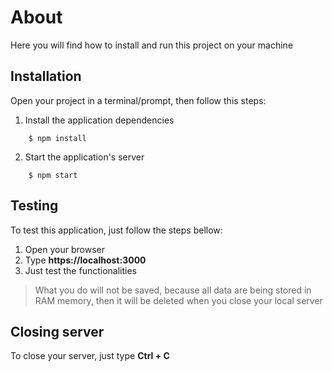 # About
Here you will find how to install and run this project on your machine

## Installation
Open your project in a terminal/prompt, then follow this steps:

1. Install the application dependencies 
```
    $ npm install
```
2. Start the application's server
```    
    $ npm start
```

## Testing
To test this application, just follow the steps bellow:
1. Open your browser
2. Type **https://localhost:3000**
3. Just test the functionalities

> What you do will not be saved, because all data are being stored in RAM memory, then it will be deleted when you close your local server


## Closing server
To close your server, just type **Ctrl + C**
